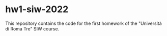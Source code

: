 # hw1-siw-2022

This repository contains the code for the first homework of the "Università di Roma Tre" SIW course.
